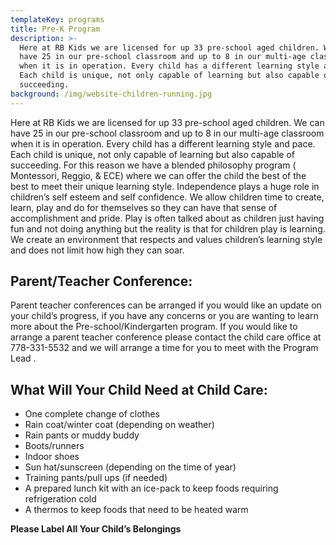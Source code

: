 ```yaml
---
templateKey: programs
title: Pre-K Program
description: >-
  Here at RB Kids we are licensed for up 33 pre-school aged children. We can
  have 25 in our pre-school classroom and up to 8 in our multi-age classroom
  when it is in operation. Every child has a different learning style and pace.
  Each child is unique, not only capable of learning but also capable of
  succeeding.
background: /img/website-children-running.jpg
---
```

Here at RB Kids we are licensed for up 33 pre-school aged children. We can have 25 in our pre-school classroom and up to 8 in our multi-age classroom when it is in operation. Every child has a different learning style and pace. Each child is unique, not only capable of learning but also capable of succeeding. For this reason we have a blended philosophy program ( Montessori, Reggio, & ECE) where we can offer the child the best of the best to meet their unique learning style. Independence plays a huge role in children’s self esteem and self confidence. We allow children time to create, learn, play and do for themselves so they can have that sense of accomplishment and pride.  Play is often talked about as children just having fun and not doing anything but the reality is that for children play is learning. We create an environment that respects and values children’s learning style and does not limit how high they can soar.

## Parent/Teacher Conference:

Parent teacher conferences can be arranged if you would like an update on your child’s progress, if you have any concerns or you are wanting to learn more about the Pre-school/Kindergarten program. If you would like to arrange a parent teacher conference please contact the child care office at  778-331-5532 and we will arrange a time for you to meet with the Program Lead .

## What Will Your Child Need at Child Care:

* One complete change of clothes
* Rain coat/winter coat (depending on weather)
* Rain pants or muddy buddy
* Boots/runners
* Indoor shoes
* Sun hat/sunscreen (depending on the time of year)
* Training pants/pull ups (if needed)
* A prepared lunch kit with an ice-pack to keep foods requiring refrigeration cold
* A thermos to keep foods that need to be heated warm

**Please Label All Your Child’s Belongings**
